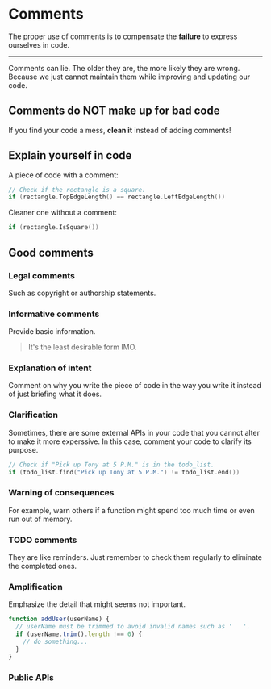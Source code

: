 # Comments

The proper use of comments is to compensate the **failure** to express ourselves in code.

---

Comments can lie. The older they are, the more likely they are wrong. Because we just cannot maintain them while improving and updating our code.

## Comments do NOT make up for bad code

If you find your code a mess, **clean it** instead of adding comments!

## Explain yourself in code

A piece of code with a comment:

```cpp
// Check if the rectangle is a square.
if (rectangle.TopEdgeLength() == rectangle.LeftEdgeLength())
```

Cleaner one without a comment:

```cpp
if (rectangle.IsSquare())
```

## Good comments

### Legal comments

Such as copyright or authorship statements.

### Informative comments

Provide basic information.

> It's the least desirable form IMO.

### Explanation of intent

Comment on why you write the piece of code in the way you write it instead of just briefing what it does.

### Clarification

Sometimes, there are some external APIs in your code that you cannot alter to make it more experssive. In this case, comment your code to clarify its purpose.

```cpp
// Check if "Pick up Tony at 5 P.M." is in the todo_list.
if (todo_list.find("Pick up Tony at 5 P.M.") != todo_list.end())
```

### Warning of consequences

For example, warn others if a function might spend too much time or even run out of memory.

### TODO comments

They are like reminders. Just remember to check them regularly to eliminate the completed ones.

### Amplification

Emphasize the detail that might seems not important.

```js
function addUser(userName) {
  // userName must be trimmed to avoid invalid names such as '   '.
  if (userName.trim().length !== 0) {
    // do something...
  }
}
```

### Public APIs



